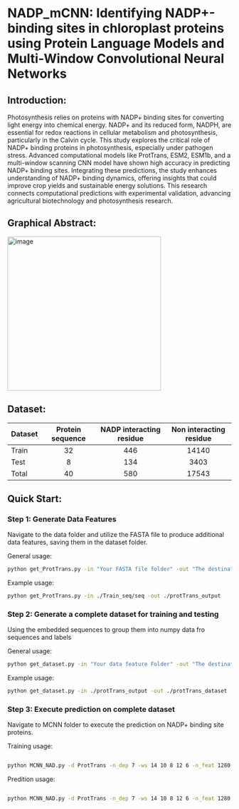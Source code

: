 # NADP_mCNN: Identifying NADP+-binding sites in chloroplast proteins using Protein Language Models and Multi-Window Convolutional Neural Networks

## Introduction:

Photosynthesis relies on proteins with NADP+ binding sites for converting light energy into chemical energy. NADP+ and its reduced form, NADPH, are essential for redox reactions in cellular metabolism and photosynthesis, particularly in the Calvin cycle. This study explores the critical role of NADP+ binding proteins in photosynthesis, especially under pathogen stress. Advanced computational models like ProtTrans, ESM2, ESM1b, and a multi-window scanning CNN model have shown high accuracy in predicting NADP+ binding sites. Integrating these predictions, the study enhances understanding of NADP+ binding dynamics, offering insights that could improve crop yields and sustainable energy solutions. This research connects computational predictions with experimental validation, advancing agricultural biotechnology and photosynthesis research.

## Graphical Abstract:

<img width="345" alt="image" src="https://github.com/user-attachments/assets/d7c696f7-e253-4c73-b9d9-ec8270ae6104">

## Dataset:

| Dataset | Protein sequence | NADP interacting residue | Non interacting residue |
|----------|:--------:|:---------:|:---------:|
| Train | 32 | 446 | 14140 |
| Test | 8 | 134 | 3403 |
| Total | 40 | 580 | 17543 |

## Quick Start:

### Step 1: Generate Data Features

Navigate to the data folder and utilize the FASTA file to produce additional data features, saving them in the dataset folder.

General usage:

```bash
python get_ProtTrans.py -in "Your FASTA file folder" -out "The destination folder of your output"
````
Example usage:

```bash
python get_ProtTrans.py -in ./Train_seq/seq -out ./protTrans_output
````
### Step 2: Generate a complete dataset for training and testing

Using the embedded sequences to group them into numpy data fro sequences and labels

General usage:

```bash
python get_dataset.py -in "Your data feature Folder" -out "The destination folder of your output" -dt "Datatype of your feature" -w "Window Size" -label "Your data label Folder"  
````
Example usage:

```bash
python get_dataset.py -in ./protTrans_output -out ./protTrans_dataset -dt .prottrans -w 7 -label ./label
````

### Step 3: Execute prediction on complete dataset
Navigate to MCNN folder to execute the prediction on NADP+ binding site proteins.

Training usage:

```bash

python MCNN_NAD.py -d ProtTrans -n_dep 7 -ws 14 10 8 12 6 -n_feat 1280
````
Predition usage:

```bash

python MCNN_NAD.py -d ProtTrans -n_dep 7 -ws 14 10 8 12 6 -n_feat 1280 -vm independent
````


